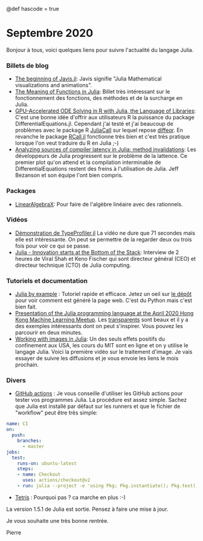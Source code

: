 @def hascode = true

# Septembre 2020

Bonjour à tous, voici quelques liens pour suivre l'actualité du langage Julia.

### Billets de blog

- [The beginning of Javis.jl](https://opensourc.es/blog/javis-beginning/): Javis signifie "Julia Mathematical visualizations and animations".
- [The Meaning of Functions in Julia](https://hackernoon.com/the-meaning-of-functions-in-julia-ix1u3u1p): Billet très intéressant sur le fonctionnement des fonctions, des méthodes et de la surcharge en Julia.
- [GPU-Accelerated ODE Solving in R with Julia, the Language of Libraries](https://www.stochasticlifestyle.com/gpu-accelerated-ode-solving-in-r-with-julia-the-language-of-libraries/): C'est une bonne idée d'offrir aux utilisateurs R la puissance du package DifferentialEquations.jl. Cependant j'ai testé et j'ai beaucoup de problèmes avec le package R [JuliaCall](https://github.com/Non-Contradiction/JuliaCall) sur lequel repose [diffeqr](https://github.com/SciML/diffeqr). En revanche le package [RCall.jl](https://github.com/JuliaInterop/RCall.jl) fonctionne très bien et c'est très pratique lorsque l'on veut traduire du R en Julia ;-)
- [Analyzing sources of compiler latency in Julia: method invalidations](https://julialang.org/blog/2020/08/invalidations/): Les développeurs de Julia progressent sur le problème de la lattence. Ce premier plot qu'on attend et la compilation interminable de DifferentialEquations restent des freins à l'utilisation de Julia. Jeff Bezanson et son équipe l'ont bien compris.

### Packages

- [LinearAlgebraX](https://github.com/scheinerman/LinearAlgebraX.jl): Pour faire de l'algèbre linéaire avec des rationnels.

### Vidéos

- [Démonstration de TypeProfiler.jl](https://youtu.be/OICGfxAm5tQ) La vidéo ne dure que 71 secondes mais elle est intéressante. On peut se permettre de la regarder deux ou trois fois pour voir ce qui se passe.
- [Julia - Innovation starts at the Bottom of the Stack](https://youtu.be/mWAiCI43nqA): Interview de 2 heures de Viral Shah et Keno Fischer qui sont directeur général (CEO) et directeur technique (CTO) de Julia computing.

### Tutoriels et documentation

- [Julia by example](https://juliabyexample.helpmanual.io) : Tutoriel rapide et efficace. Jetez un oeil sur [le dépôt](https://github.com/samuelcolvin/JuliaByExample/) pour voir comment est généré la page web. C'est du Python mais c'est bien fait.
- [Presentation of the Julia programming language at the April 2020 Hong Kong Machine Learning Meetup](https://github.com/Emmanuel-R8/Presentation_HKML_2020_04). Les [transparents](https://github.com/Emmanuel-R8/Presentation_HKML_2020_04/blob/master/HKML_Julia_Xarrigan_2020_04_29.pdf) sont beaux et il y a des exemples intéressants dont on peut s'inspirer. Vous pouvez les parcourir en deux minutes.
- [Working with images in Julia](https://youtu.be/DGojI9xcCfg): Un des seuls effets positifs du confinement aux USA, les cours du MIT sont en ligne et on y utilise le langage Julia. Voici la première vidéo sur le traitement d'image. Je vais essayer de suivre les diffusions et je vous envoie les liens le mois prochain.

### Divers

- [GitHub actions](https://github.com/julia-actions/setup-julia) : Je vous conseille d'utiliser les GitHub actions pour tester vos programmes Julia. La procédure est assez simple. Sachez que Julia est installé par défaut sur les runners et que le fichier de "workflow" peut être très simple:

```yaml
name: CI
on:
  push:
    branches:
      - master
jobs:
  test:
    runs-on: ubuntu-latest
    steps:
    - name: Checkout
      uses: actions/checkout@v2
    - run: julia --project -e 'using Pkg; Pkg.instantiate(); Pkg.test()'
```

- [Tetris](https://github.com/mossr/Tetris.jl) : Pourquoi pas ? ca marche en plus :-)

La version 1.5.1 de Julia est sortie. Pensez à faire une mise à jour. 

Je vous souhaite une très bonne rentrée.

Pierre

